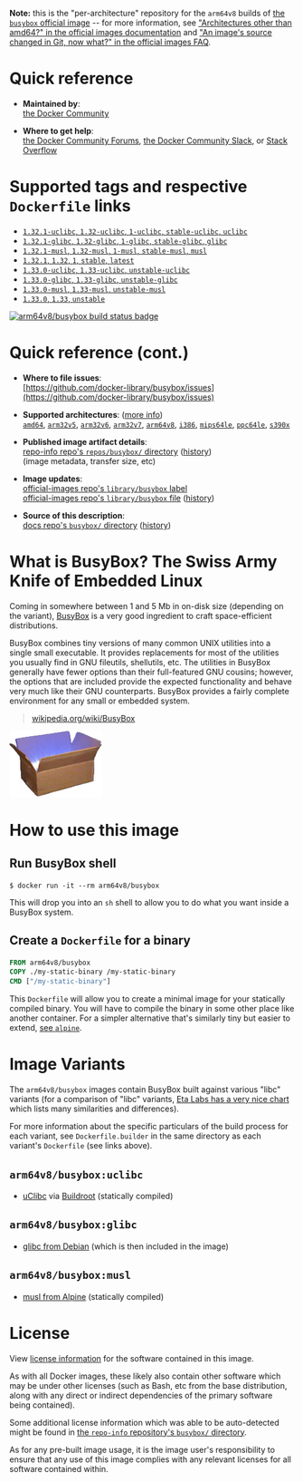 <!--

********************************************************************************

WARNING:

    DO NOT EDIT "busybox/README.md"

    IT IS AUTO-GENERATED

    (from the other files in "busybox/" combined with a set of templates)

********************************************************************************

-->

**Note:** this is the "per-architecture" repository for the `arm64v8` builds of [the `busybox` official image](https://hub.docker.com/_/busybox) -- for more information, see ["Architectures other than amd64?" in the official images documentation](https://github.com/docker-library/official-images#architectures-other-than-amd64) and ["An image's source changed in Git, now what?" in the official images FAQ](https://github.com/docker-library/faq#an-images-source-changed-in-git-now-what).

# Quick reference

-	**Maintained by**:  
	[the Docker Community](https://github.com/docker-library/busybox)

-	**Where to get help**:  
	[the Docker Community Forums](https://forums.docker.com/), [the Docker Community Slack](https://dockr.ly/slack), or [Stack Overflow](https://stackoverflow.com/search?tab=newest&q=docker)

# Supported tags and respective `Dockerfile` links

-	[`1.32.1-uclibc`, `1.32-uclibc`, `1-uclibc`, `stable-uclibc`, `uclibc`](https://github.com/docker-library/busybox/blob/8a500845daeaeb926b25f73089c0668cac676e97/stable/uclibc/Dockerfile)
-	[`1.32.1-glibc`, `1.32-glibc`, `1-glibc`, `stable-glibc`, `glibc`](https://github.com/docker-library/busybox/blob/8a500845daeaeb926b25f73089c0668cac676e97/stable/glibc/Dockerfile)
-	[`1.32.1-musl`, `1.32-musl`, `1-musl`, `stable-musl`, `musl`](https://github.com/docker-library/busybox/blob/8a500845daeaeb926b25f73089c0668cac676e97/stable/musl/Dockerfile)
-	[`1.32.1`, `1.32`, `1`, `stable`, `latest`](https://github.com/docker-library/busybox/blob/8a500845daeaeb926b25f73089c0668cac676e97/stable/uclibc/Dockerfile)
-	[`1.33.0-uclibc`, `1.33-uclibc`, `unstable-uclibc`](https://github.com/docker-library/busybox/blob/8a500845daeaeb926b25f73089c0668cac676e97/unstable/uclibc/Dockerfile)
-	[`1.33.0-glibc`, `1.33-glibc`, `unstable-glibc`](https://github.com/docker-library/busybox/blob/8a500845daeaeb926b25f73089c0668cac676e97/unstable/glibc/Dockerfile)
-	[`1.33.0-musl`, `1.33-musl`, `unstable-musl`](https://github.com/docker-library/busybox/blob/8a500845daeaeb926b25f73089c0668cac676e97/unstable/musl/Dockerfile)
-	[`1.33.0`, `1.33`, `unstable`](https://github.com/docker-library/busybox/blob/8a500845daeaeb926b25f73089c0668cac676e97/unstable/uclibc/Dockerfile)

[![arm64v8/busybox build status badge](https://img.shields.io/jenkins/s/https/doi-janky.infosiftr.net/job/multiarch/job/arm64v8/job/busybox.svg?label=arm64v8/busybox%20%20build%20job)](https://doi-janky.infosiftr.net/job/multiarch/job/arm64v8/job/busybox/)

# Quick reference (cont.)

-	**Where to file issues**:  
	[https://github.com/docker-library/busybox/issues](https://github.com/docker-library/busybox/issues)

-	**Supported architectures**: ([more info](https://github.com/docker-library/official-images#architectures-other-than-amd64))  
	[`amd64`](https://hub.docker.com/r/amd64/busybox/), [`arm32v5`](https://hub.docker.com/r/arm32v5/busybox/), [`arm32v6`](https://hub.docker.com/r/arm32v6/busybox/), [`arm32v7`](https://hub.docker.com/r/arm32v7/busybox/), [`arm64v8`](https://hub.docker.com/r/arm64v8/busybox/), [`i386`](https://hub.docker.com/r/i386/busybox/), [`mips64le`](https://hub.docker.com/r/mips64le/busybox/), [`ppc64le`](https://hub.docker.com/r/ppc64le/busybox/), [`s390x`](https://hub.docker.com/r/s390x/busybox/)

-	**Published image artifact details**:  
	[repo-info repo's `repos/busybox/` directory](https://github.com/docker-library/repo-info/blob/master/repos/busybox) ([history](https://github.com/docker-library/repo-info/commits/master/repos/busybox))  
	(image metadata, transfer size, etc)

-	**Image updates**:  
	[official-images repo's `library/busybox` label](https://github.com/docker-library/official-images/issues?q=label%3Alibrary%2Fbusybox)  
	[official-images repo's `library/busybox` file](https://github.com/docker-library/official-images/blob/master/library/busybox) ([history](https://github.com/docker-library/official-images/commits/master/library/busybox))

-	**Source of this description**:  
	[docs repo's `busybox/` directory](https://github.com/docker-library/docs/tree/master/busybox) ([history](https://github.com/docker-library/docs/commits/master/busybox))

# What is BusyBox? The Swiss Army Knife of Embedded Linux

Coming in somewhere between 1 and 5 Mb in on-disk size (depending on the variant), [BusyBox](http://www.busybox.net/) is a very good ingredient to craft space-efficient distributions.

BusyBox combines tiny versions of many common UNIX utilities into a single small executable. It provides replacements for most of the utilities you usually find in GNU fileutils, shellutils, etc. The utilities in BusyBox generally have fewer options than their full-featured GNU cousins; however, the options that are included provide the expected functionality and behave very much like their GNU counterparts. BusyBox provides a fairly complete environment for any small or embedded system.

> [wikipedia.org/wiki/BusyBox](https://en.wikipedia.org/wiki/BusyBox)

![logo](https://raw.githubusercontent.com/docker-library/docs/cc5d5e47fd7e0c57c9b8de4c1bfb6258e0dac85d/busybox/logo.png)

# How to use this image

## Run BusyBox shell

```console
$ docker run -it --rm arm64v8/busybox
```

This will drop you into an `sh` shell to allow you to do what you want inside a BusyBox system.

## Create a `Dockerfile` for a binary

```dockerfile
FROM arm64v8/busybox
COPY ./my-static-binary /my-static-binary
CMD ["/my-static-binary"]
```

This `Dockerfile` will allow you to create a minimal image for your statically compiled binary. You will have to compile the binary in some other place like another container. For a simpler alternative that's similarly tiny but easier to extend, [see `alpine`](https://hub.docker.com/_/alpine/).

# Image Variants

The `arm64v8/busybox` images contain BusyBox built against various "libc" variants (for a comparison of "libc" variants, [Eta Labs has a very nice chart](http://www.etalabs.net/compare_libcs.html) which lists many similarities and differences).

For more information about the specific particulars of the build process for each variant, see `Dockerfile.builder` in the same directory as each variant's `Dockerfile` (see links above).

## `arm64v8/busybox:uclibc`

-	[uClibc](https://uclibc.org) via [Buildroot](https://buildroot.org) (statically compiled)

## `arm64v8/busybox:glibc`

-	[glibc from Debian](https://packages.debian.org/search?searchon=names&exact=1&suite=all&section=all&keywords=libc6) (which is then included in the image)

## `arm64v8/busybox:musl`

-	[musl from Alpine](https://pkgs.alpinelinux.org/packages?name=musl) (statically compiled)

# License

View [license information](http://www.busybox.net/license.html) for the software contained in this image.

As with all Docker images, these likely also contain other software which may be under other licenses (such as Bash, etc from the base distribution, along with any direct or indirect dependencies of the primary software being contained).

Some additional license information which was able to be auto-detected might be found in [the `repo-info` repository's `busybox/` directory](https://github.com/docker-library/repo-info/tree/master/repos/busybox).

As for any pre-built image usage, it is the image user's responsibility to ensure that any use of this image complies with any relevant licenses for all software contained within.
